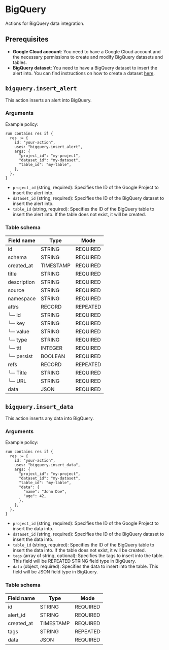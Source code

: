 # BigQuery

Actions for BigQuery data integration.

## Prerequisites

- **Google Cloud account**: You need to have a Google Cloud account and the necessary permissions to create and modify BigQuery datasets and tables.
- **BigQuery dataset**: You need to have a BigQuery dataset to insert the alert into. You can find instructions on how to create a dataset [here](https://cloud.google.com/bigquery/docs/datasets).

## `bigquery.insert_alert`

This action inserts an alert into BigQuery.

### Arguments

Example policy:

```rego
run contains res if {
  res := {
    id: "your-action",
    uses: "bigquery.insert_alert",
    args: {
      "project_id": "my-project",
      "dataset_id": "my-dataset",
      "table_id": "my-table",
    },
  },
}
```

- `project_id` (string, required): Specifies the ID of the Google Project to insert the alert into.
- `dataset_id` (string, required): Specifies the ID of the BigQuery dataset to insert the alert into.
- `table_id` (string, required): Specifies the ID of the BigQuery table to insert the alert into. If the table does not exist, it will be created.

### Table schema

| Field name | Type      | Mode     |
|------------|-----------|----------|
| id         | STRING    | REQUIRED |
| schema     | STRING    | REQUIRED |
| created_at | TIMESTAMP | REQUIRED |
| title      | STRING    | REQUIRED |
| description| STRING    | REQUIRED |
| source     | STRING    | REQUIRED |
| namespace  | STRING    | REQUIRED |
| attrs      | RECORD    | REPEATED |
| └─ id      | STRING    | REQUIRED |
| └─ key     | STRING    | REQUIRED |
| └─ value   | STRING    | REQUIRED |
| └─ type    | STRING    | REQUIRED |
| └─ ttl     | INTEGER   | REQUIRED |
| └─ persist  | BOOLEAN   | REQUIRED |
| refs       | RECORD    | REPEATED |
| └─ Title   | STRING    | REQUIRED |
| └─ URL     | STRING    | REQUIRED |
| data       | JSON      | REQUIRED |


## `bigquery.insert_data`

This action inserts any data into BigQuery.

### Arguments

Example policy:

```rego
run contains res if {
  res := {
    id: "your-action",
    uses: "bigquery.insert_data",
    args: {
      "project_id": "my-project",
      "dataset_id": "my-dataset",
      "table_id": "my-table",
      "data": {
        "name": "John Doe",
        "age": 42,
      },
    },
  },
}
```

- `project_id` (string, required): Specifies the ID of the Google Project to insert the data into.
- `dataset_id` (string, required): Specifies the ID of the BigQuery dataset to insert the data into.
- `table_id` (string, required): Specifies the ID of the BigQuery table to insert the data into. If the table does not exist, it will be created.
- `tags` (array of string, optional): Specifies the tags to insert into the table. This field will be REPEATED STRING field type in BigQuery.
- `data` (object, required): Specifies the data to insert into the table. This field will be JSON field type in BigQuery.

### Table schema

| Field name | Type      | Mode     |
|------------|-----------|----------|
| id         | STRING    | REQUIRED |
| alert_id   | STRING    | REQUIRED |
| created_at | TIMESTAMP | REQUIRED |
| tags       | STRING    | REPEATED |
| data       | JSON      | REQUIRED |
